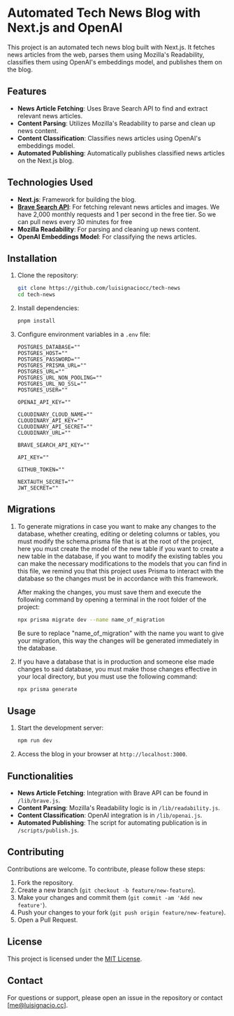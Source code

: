 # Automated Tech News Blog with Next.js and OpenAI

This project is an automated tech news blog built with Next.js. It fetches news articles from the web, parses them using Mozilla's Readability, classifies them using OpenAI's embeddings model, and publishes them on the blog.

## Features

- **News Article Fetching**: Uses Brave Search API to find and extract relevant news articles.
- **Content Parsing**: Utilizes Mozilla's Readability to parse and clean up news content.
- **Content Classification**: Classifies news articles using OpenAI's embeddings model.
- **Automated Publishing**: Automatically publishes classified news articles on the Next.js blog.

## Technologies Used

- **Next.js**: Framework for building the blog.
- [**Brave Search API**](https://api.search.brave.com/): For fetching relevant news articles and images. We have 2,000 monthly requests and 1 per second in the free tier. So we can pull news every 30 minutes for free
- **Mozilla Readability**: For parsing and cleaning up news content.
- **OpenAI Embeddings Model**: For classifying the news articles.

## Installation

1. Clone the repository:

   ```bash
   git clone https://github.com/luisignaciocc/tech-news
   cd tech-news
   ```

2. Install dependencies:

   ```bash
   pnpm install
   ```

3. Configure environment variables in a `.env` file:

   ```env
   POSTGRES_DATABASE=""
   POSTGRES_HOST=""
   POSTGRES_PASSWORD=""
   POSTGRES_PRISMA_URL=""
   POSTGRES_URL=""
   POSTGRES_URL_NON_POOLING=""
   POSTGRES_URL_NO_SSL=""
   POSTGRES_USER=""

   OPENAI_API_KEY=""

   CLOUDINARY_CLOUD_NAME=""
   CLOUDINARY_API_KEY=""
   CLOUDINARY_API_SECRET=""
   CLOUDINARY_URL=""

   BRAVE_SEARCH_API_KEY=""

   API_KEY=""

   GITHUB_TOKEN=""

   NEXTAUTH_SECRET=""
   JWT_SECRET=""
   ```

## Migrations

1. To generate migrations in case you want to make any changes to the database, whether creating, editing or deleting columns or tables, you must modify the schema.prisma file that is at the root of the project, here you must create the model of the new table if you want to create a new table in the database, if you want to modify the existing tables you can make the necessary modifications to the models that you can find in this file, we remind you that this project uses Prisma to interact with the database so the changes must be in accordance with this framework.

   After making the changes, you must save them and execute the following command by opening a terminal in the root folder of the project:

   ```bash
   npx prisma migrate dev --name name_of_migration
   ```

   Be sure to replace "name_of_migration" with the name you want to give your migration, this way the changes will be generated immediately in the database.

2. If you have a database that is in production and someone else made changes to said database, you must make those changes effective in your local directory, but you must use the following command:

   ```bash
   npx prisma generate
   ```

## Usage

1. Start the development server:

   ```bash
   npm run dev
   ```

2. Access the blog in your browser at `http://localhost:3000`.

## Functionalities

- **News Article Fetching**: Integration with Brave API can be found in `/lib/brave.js`.
- **Content Parsing**: Mozilla's Readability logic is in `/lib/readability.js`.
- **Content Classification**: OpenAI integration is in `/lib/openai.js`.
- **Automated Publishing**: The script for automating publication is in `/scripts/publish.js`.

## Contributing

Contributions are welcome. To contribute, please follow these steps:

1. Fork the repository.
2. Create a new branch (`git checkout -b feature/new-feature`).
3. Make your changes and commit them (`git commit -am 'Add new feature'`).
4. Push your changes to your fork (`git push origin feature/new-feature`).
5. Open a Pull Request.

## License

This project is licensed under the [MIT License](LICENSE).

## Contact

For questions or support, please open an issue in the repository or contact [me@luisignacio.cc].
